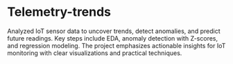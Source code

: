 # Telemetry-trends
Analyzed IoT sensor data to uncover trends, detect anomalies, and predict future readings. Key steps include EDA, anomaly detection with Z-scores, and regression modeling. The project emphasizes actionable insights for IoT monitoring with clear visualizations and practical techniques.
